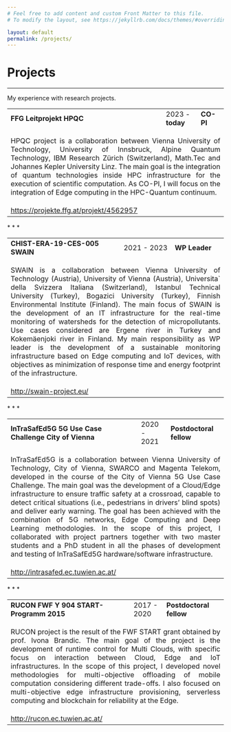 ```yaml
---
# Feel free to add content and custom Front Matter to this file.
# To modify the layout, see https://jekyllrb.com/docs/themes/#overriding-theme-defaults

layout: default
permalink: /projects/
---
```

# Projects
* * *
My experience with research projects.

<table>
<tr style="border: none;">
<td style="border: none;"> <strong>FFG Leitprojekt HPQC</strong> </td>
<td style="border: none;"> 2023 - <strong>today</strong> </td>
<td style="border: none;"> <strong>CO-PI</strong> </td>
</tr>
<tr style="border: none;">
<td style="border: none;" colspan="3">
<p align="justify">
HPQC project is a collaboration between Vienna University of Technology, University of Innsbruck, Alpine Quantum Technology, IBM Research Zürich (Switzerland), Math.Tec and Johannes Kepler University Linz. The main goal is the integration of quantum technologies inside HPC infrastructure for the execution of scientific computation. As CO-PI, I will focus on the integration of Edge computing in the HPC-Quantum continuum.
</p>
</td>
</tr>
<tr style="border: none;">
<td style="border: none;">
<a href="https://projekte.ffg.at/projekt/4562957">https://projekte.ffg.at/projekt/4562957</a>
</td>
</tr>
</table>
* * *
<table>
<tr style="border: none;">
<td style="border: none;"> <strong>CHIST-ERA-19-CES-005 SWAIN</strong> </td>
<td style="border: none;"> 2021 - 2023 </td>
<td style="border: none;"> <strong>WP Leader</strong> </td>
</tr>
<tr style="border: none;">
<td style="border: none;" colspan="3">
<p align="justify">
SWAIN is a collaboration between Vienna University of Technology (Austria), University of Vienna (Austria), Universita` della Svizzera Italiana (Switzerland), Istanbul Technical University (Turkey), Bogazici University (Turkey), Finnish Environmental Institute (Finland). The main focus of SWAIN is the development of an IT infrastructure for the real-time monitoring of watersheds for the detection of micropollutants. Use cases considered are Ergene river in Turkey and Kokemäenjoki river in Finland. My main responsibility as WP leader is the development of a sustainable monitoring infrastructure based on Edge computing and IoT devices, with objectives as minimization of response time and energy footprint of the infrastructure.
</p>
</td>
</tr>
<tr style="border: none;">
<td style="border: none;">
<a href="http://swain-project.eu/">http://swain-project.eu/</a>
</td>
</tr>
</table>
* * *
<table>
<tr style="border: none;">
<td style="border: none;"> <strong>InTraSafEd5G 5G Use Case Challenge City of Vienna</strong> </td>
<td style="border: none;"> 2020 - 2021 </td>
<td style="border: none;"> <strong>Postdoctoral fellow</strong> </td>
</tr>
<tr style="border: none;">
<td style="border: none;" colspan="3">
<p align="justify">
InTraSafEd5G is a collaboration between Vienna University of Technology, City of Vienna, SWARCO and Magenta Telekom, developed in the course of the City of Vienna 5G Use Case Challenge. The main goal was the development of a Cloud/Edge infrastructure to ensure traffic safety at a crossroad, capable to detect critical situations (i.e., pedestrians in drivers’ blind spots) and deliver early warning. The goal has been achieved with the combination of 5G networks, Edge Computing and Deep Learning methodologies. In the scope of this project, I collaborated with project partners together with two master students and a PhD student in all the phases of development and testing of InTraSafEd5G hardware/software infrastructure.
</p>
</td>
</tr>
<tr style="border: none;">
<td style="border: none;">
<a href="http://intrasafed.ec.tuwien.ac.at/">http://intrasafed.ec.tuwien.ac.at/</a>
</td>
</tr>
</table>
* * *
<table>
<tr style="border: none;">
<td style="border: none;"> <strong>RUCON FWF Y 904 START-Programm 2015</strong> </td>
<td style="border: none;"> 2017 - 2020 </td>
<td style="border: none;"> <strong>Postdoctoral fellow</strong> </td>
</tr>
<tr style="border: none;">
<td style="border: none;" colspan="3">
<p align="justify">
RUCON project is the result of the FWF START grant obtained by prof. Ivona Brandic. The main goal of the project is the development of runtime control for Multi Clouds, with specific focus on interaction between Cloud, Edge and IoT infrastructures. In the scope of this project, I developed novel methodologies for multi-objective offloading of mobile computation considering different trade-offs. I also focused on multi-objective edge infrastructure provisioning, serverless computing and blockchain for reliability at the Edge.
</p>
</td>
</tr>
<tr style="border: none;">
<td style="border: none;">
<a href="http://rucon.ec.tuwien.ac.at/">http://rucon.ec.tuwien.ac.at/</a>
</td>
</tr>
</table>
